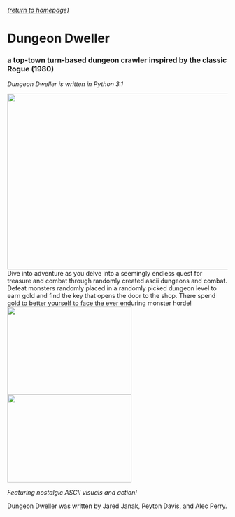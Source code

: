 [*(return to homepage)*](https://arperry99.github.io/)
# Dungeon Dweller
### a top-town turn-based dungeon crawler inspired by the classic Rogue (1980)
*Dungeon Dweller is written in Python 3.1*

<img src=https://arperry99.github.io/dungeon_dweller/images/title.PNG width=568 height=402 />  
Dive into adventure as you delve into a seemingly endless quest for treasure and 
combat through randomly created ascii dungeons and combat. Defeat monsters randomly 
placed in a randomly picked dungeon level to earn gold and find the key that opens
the door to the shop. There spend gold to better yourself to face the ever enduring
monster horde!  
<img src=https://arperry99.github.io/dungeon_dweller/images/map-open.PNG width=284 height=201 /><img src=https://arperry99.github.io/dungeon_dweller/images/map-closed.PNG width=284 height=201 />

*Featuring nostalgic ASCII visuals and action!*
 
Dungeon Dweller was written by Jared Janak, Peyton Davis, and Alec Perry. 
